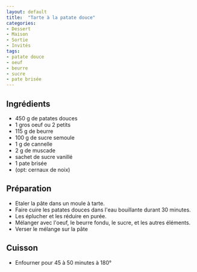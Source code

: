 ```yaml
---
layout: default
title:  "Tarte à la patate douce"
categories:
- Dessert
- Maison
- Sortie
- Invités
tags:
- patate douce
- oeuf
- beurre
- sucre
- pate brisée
---
```

## Ingrédients

- 450 g de patates douces
- 1 gros oeuf ou 2 petits
- 115 g de beurre
- 100 g de sucre semoule
- 1 g de cannelle
- 2 g de muscade
- sachet de sucre vanillé
- 1 pate brisée
- (opt: cernaux de noix)

## Préparation

- Etaler la pâte dans un moule à tarte.
- Faire cuire les patates douces dans l'eau bouillante durant 30 minutes.
- Les éplucher et les réduire en purée.
- Mélanger avec l'oeuf, le beurre fondu, le sucre, et les autres éléments.
- Verser le mélange sur la pâte

## Cuisson

- Enfourner pour 45 à 50 minutes à 180°
